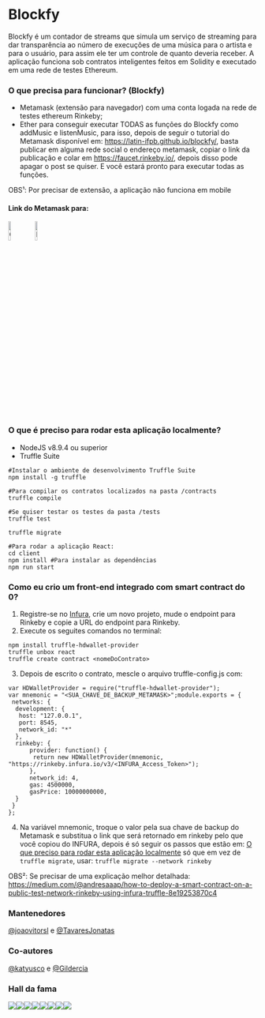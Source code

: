 # Blockfy
Blockfy é um contador de streams que simula um serviço de streaming para dar transparência ao número de execuções de uma música para o artista e para o usuário, para assim ele ter um controle de quanto deveria receber. A aplicação funciona sob contratos inteligentes feitos em Solidity e executado em uma rede de testes Ethereum.

### O que precisa para funcionar? (Blockfy)
- Metamask (extensão para navegador) com uma conta logada na rede de testes ethereum Rinkeby;
- Ether para conseguir executar TODAS as funções do Blockfy como addMusic e listenMusic, para isso, depois de seguir o tutorial do Metamask disponível em: https://latin-ifpb.github.io/blockfy/, basta publicar em alguma rede social o endereço metamask, copiar o link da publicação e colar em https://faucet.rinkeby.io/, depois disso pode apagar o post se quiser. E você estará pronto para executar todas as funções.

OBS¹: Por precisar de extensão, a aplicação não funciona em mobile

#### Link do Metamask para:

[<img src="https://upload.wikimedia.org/wikipedia/commons/thumb/a/a5/Google_Chrome_icon_%28September_2014%29.svg/512px-Google_Chrome_icon_%28September_2014%29.svg.png" width="10%" length="10%" title="Chrome" alt="Chrome" />](https://chrome.google.com/webstore/detail/metamask/nkbihfbeogaeaoehlefnkodbefgpgknn?hl=pt-BR)
[<img src="https://upload.wikimedia.org/wikipedia/commons/d/d2/Firefox_Logo%2C_2017.png" width="10%" length="10%" title="Firefox" alt="Firefox" />](https://addons.mozilla.org/pt-BR/firefox/addon/ether-metamask/)

### O que é preciso para rodar esta aplicação localmente?
- NodeJS v8.9.4 ou superior
- Truffle Suite
```
#Instalar o ambiente de desenvolvimento Truffle Suite
npm install -g truffle

#Para compilar os contratos localizados na pasta /contracts
truffle compile

#Se quiser testar os testes da pasta /tests
truffle test

truffle migrate

#Para rodar a aplicação React:
cd client
npm install #Para instalar as dependências
npm run start
```

### Como eu crio um front-end integrado com smart contract do 0?
1. Registre-se no [Infura](https://infura.io/), crie um novo projeto, mude o endpoint para Rinkeby e copie a URL do endpoint para Rinkeby.
2. Execute os seguites comandos no terminal:
```
npm install truffle-hdwallet-provider
truffle unbox react
truffle create contract <nomeDoContrato>
```

3. Depois de escrito o contrato, mescle o arquivo truffle-config.js com:
```
var HDWalletProvider = require("truffle-hdwallet-provider");
var mnemonic = "<SUA_CHAVE_DE_BACKUP_METAMASK>";module.exports = {
 networks: {
  development: {
   host: "127.0.0.1",
   port: 8545,
   network_id: "*"
  },
  rinkeby: {
      provider: function() { 
       return new HDWalletProvider(mnemonic, "https://rinkeby.infura.io/v3/<INFURA_Access_Token>");
      },
      network_id: 4,
      gas: 4500000,
      gasPrice: 10000000000,
  }
 }
};
```

4. Na variável mnemonic, troque o valor pela sua chave de backup do Metamask e substitua o link que será retornado em rinkeby pelo que você copiou do INFURA, depois é só seguir os passos que estão em: [O que preciso para rodar esta aplicação localmente](#o-que-é-preciso-para-rodar-esta-aplicação-localmente) só que em vez de ```truffle migrate```, usar: ```truffle migrate --network rinkeby```

OBS²: Se precisar de uma explicação melhor detalhada: https://medium.com/@andresaaap/how-to-deploy-a-smart-contract-on-a-public-test-network-rinkeby-using-infura-truffle-8e19253870c4

### Mantenedores
[@joaovitorsl](http://github.com/joaovitorsl) e [@TavaresJonatas](http://github.com/TavaresJonatas)

### Co-autores
[@katyusco](http://github.com/katyusco) e [@Gildercia](http://github.com/gildercia)

### Hall da fama
[![](https://sourcerer.io/fame/joaovitorsl/latin-ifpb/blockfy/images/0)](https://sourcerer.io/fame/joaovitorsl/latin-ifpb/blockfy/links/0)[![](https://sourcerer.io/fame/joaovitorsl/latin-ifpb/blockfy/images/1)](https://sourcerer.io/fame/joaovitorsl/latin-ifpb/blockfy/links/1)[![](https://sourcerer.io/fame/joaovitorsl/latin-ifpb/blockfy/images/2)](https://sourcerer.io/fame/joaovitorsl/latin-ifpb/blockfy/links/2)[![](https://sourcerer.io/fame/joaovitorsl/latin-ifpb/blockfy/images/3)](https://sourcerer.io/fame/joaovitorsl/latin-ifpb/blockfy/links/3)[![](https://sourcerer.io/fame/joaovitorsl/latin-ifpb/blockfy/images/4)](https://sourcerer.io/fame/joaovitorsl/latin-ifpb/blockfy/links/4)[![](https://sourcerer.io/fame/joaovitorsl/latin-ifpb/blockfy/images/5)](https://sourcerer.io/fame/joaovitorsl/latin-ifpb/blockfy/links/5)[![](https://sourcerer.io/fame/joaovitorsl/latin-ifpb/blockfy/images/6)](https://sourcerer.io/fame/joaovitorsl/latin-ifpb/blockfy/links/6)[![](https://sourcerer.io/fame/joaovitorsl/latin-ifpb/blockfy/images/7)](https://sourcerer.io/fame/joaovitorsl/latin-ifpb/blockfy/links/7)
